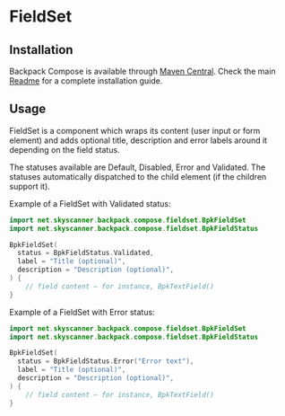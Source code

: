 # FieldSet

## Installation

Backpack Compose is available through [Maven Central](https://search.maven.org/artifact/net.skyscanner.backpack/backpack-compose). Check the main [Readme](https://github.com/skyscanner/backpack-android#installation) for a complete installation guide.

## Usage

FieldSet is a component which wraps its content (user input or form element) and adds optional title, description and
error labels around it depending on the field status.

The statuses available are Default, Disabled, Error and Validated. The statuses automatically dispatched to
the child element (if the children support it).

Example of a FieldSet with Validated status:

```Kotlin
import net.skyscanner.backpack.compose.fieldset.BpkFieldSet
import net.skyscanner.backpack.compose.fieldset.BpkFieldStatus

BpkFieldSet(
  status = BpkFieldStatus.Validated,
  label = "Title (optional)",
  description = "Description (optional)",
) {
    // field content – for instance, BpkTextField()
}
```

Example of a FieldSet with Error status:

```Kotlin
import net.skyscanner.backpack.compose.fieldset.BpkFieldSet
import net.skyscanner.backpack.compose.fieldset.BpkFieldStatus

BpkFieldSet(
  status = BpkFieldStatus.Error("Error text"),
  label = "Title (optional)",
  description = "Description (optional)",
) {
    // field content – for instance, BpkTextField()
}
```
